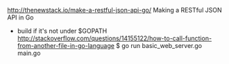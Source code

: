 http://thenewstack.io/make-a-restful-json-api-go/
Making a RESTful JSON API in Go

* build if it's not under $GOPATH
  http://stackoverflow.com/questions/14155122/how-to-call-function-from-another-file-in-go-language
  $ go run basic_web_server.go main.go
